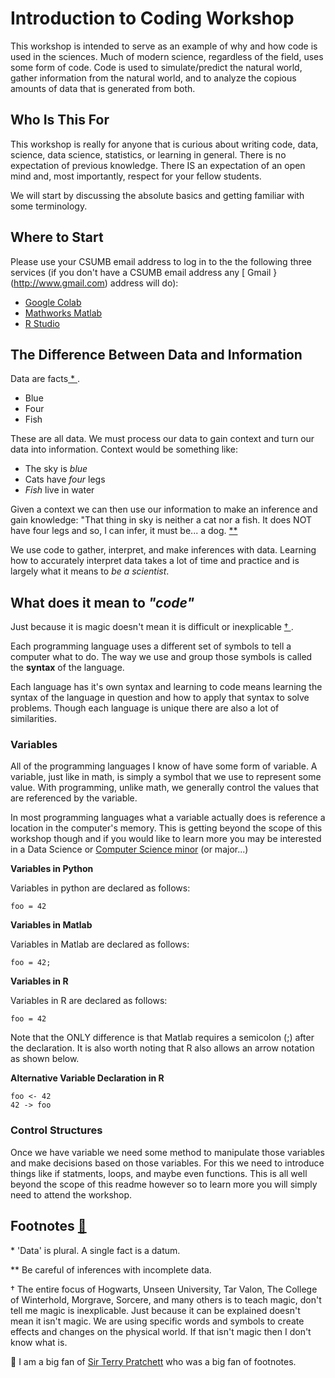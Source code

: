 # Introduction to Coding Workshop
This workshop is intended to serve as an example of why and how code is used in the sciences.  Much of modern science, regardless of the field, uses some form of code.  Code is used to simulate/predict the natural world, gather information from the natural world, and to analyze the copious amounts of data that is generated from both. 

## Who Is This For

This workshop is really for anyone that is curious about writing code, data, science, data science, statistics, or learning in general.  There is no expectation of previous knowledge.  There IS an expectation of an open mind and, most importantly, respect for your fellow students. 

We will start by discussing the absolute basics and getting familiar with some terminology. 

## Where to Start

Please use your CSUMB email address to log in to the the following three services (if you don't have a CSUMB email address any [ Gmail }(http://www.gmail.com) address will do):

- [ Google Colab ](https://colab.research.google.com/)
- [ Mathworks Matlab](https://matlab.mathworks.com/)
- [ R Studio ](https://rstudio.cloud/)



## The Difference Between Data and Information

Data are facts[ * ](#footnote000). 
- Blue
- Four
- Fish

 These are all data.  We must process our data to gain context and turn our data into information.   Context would be something like:

- The sky is *blue*
- Cats have *four* legs
- *Fish* live in water


Given a context we can then use our information to make an inference and gain knowledge: "That thing in sky is neither a cat nor a fish. It does NOT have four legs and so, I can infer, it must be... a dog. [ ** ](#footnote001)

We use code to gather, interpret, and make inferences with data.  Learning how to accurately interpret data takes a lot of time and practice and is largely what it means to *be a scientist*.

## What does it mean to *"code"*

Just because it is magic doesn't mean it is difficult or inexplicable [ † ](#footnnote002).

Each programming language uses a different set of symbols to tell a computer what to do.  The way we use and group those symbols is called the **syntax** of the language.

Each language has it's own syntax and learning to code means learning the syntax of the language in question and how to apply that syntax to solve problems.  Though each language is unique there are also a lot of similarities.

### Variables

All of the programming languages I know of have some form of variable.  A variable, just like in math, is simply a symbol that we use to represent some value.  With programming, unlike math, we generally control the values that are referenced by the variable. 

In most programming languages what a variable actually does is reference a location in the computer's memory.  This is getting beyond the scope of this workshop though and if you would like to learn more you may be interested in a Data Science or [ Computer Science minor](https://csumb.edu/scd/computer-science-minor-0/) (or major...)

**Variables in Python**

Variables in python are declared as follows:
```
foo = 42
```
**Variables in Matlab**

Variables in Matlab are declared as follows:
```
foo = 42;
```
**Variables in R**

Variables in R are declared as follows:
```
foo = 42
```

Note that the ONLY difference is that Matlab requires a semicolon (;) after the declaration.  It is also worth noting that R also allows an arrow notation as shown below.

**Alternative Variable Declaration in R**
```
foo <- 42
42 -> foo
```


### Control Structures

Once we have variable we need some method to manipulate those variables and make decisions based on those variables. For this we need to introduce things like if statments, loops, and maybe even functions.  This is all well beyond the scope of this readme however so to learn more you will simply need to attend the workshop. 





## Footnotes [ :turtle: ](#final-note)


<a name="footnote000">\*</a> 'Data' is plural.  A single fact is a datum.


<a name="footnote001">\*\*</a> Be careful of inferences with incomplete data.

<a name="footnnote002">†</a> The entire focus of Hogwarts, Unseen University, Tar Valon, The College of Winterhold, Morgrave, Sorcere, and many others is to teach magic, don't tell me magic is inexplicable.  Just because it can be explained doesn't mean it isn't magic.  We are using specific words and symbols to create effects and changes on the physical world.  If that isn't magic then I don't know what is.  



<a name="final-note"> :turtle: </a> I am a big fan of [Sir Terry Pratchett](https://www.terrypratchettbooks.com/) who was a big fan of footnotes.
